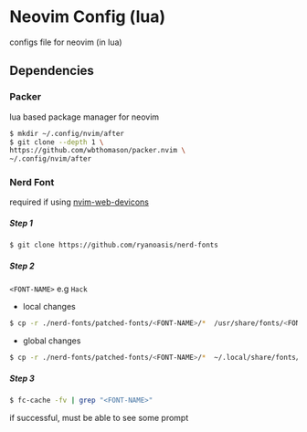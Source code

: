 # Neovim Config (lua)

configs file for neovim (in lua)

## Dependencies

### Packer
lua based package manager for neovim

```sh
$ mkdir ~/.config/nvim/after
$ git clone --depth 1 \
https://github.com/wbthomason/packer.nvim \
~/.config/nvim/after
```

### Nerd Font
required if using [nvim-web-devicons](https://github.com/nvim-tree/nvim-web-devicons)


##### Step 1
```sh
$ git clone https://github.com/ryanoasis/nerd-fonts
```

##### Step 2
`<FONT-NAME>` e.g `Hack`

- local changes
```sh
$ cp -r ./nerd-fonts/patched-fonts/<FONT-NAME>/*  /usr/share/fonts/<FONT-NAME>
```

- global changes
```sh
$ cp -r ./nerd-fonts/patched-fonts/<FONT-NAME>/*  ~/.local/share/fonts/<FONT-NAME>
```

##### Step 3
```sh
$ fc-cache -fv | grep "<FONT-NAME>"
```

if successful, must be able to see some prompt
